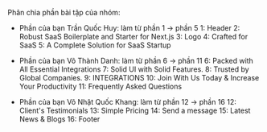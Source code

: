 Phân chia phần bài tập của nhóm:
- Phần của bạn Trần Quốc Huy: làm từ phần 1 -> phần 5
   1: Header
   2: Robust SaaS Boilerplate and Starter for Next.js
   3: Logo
   4: Crafted for SaaS
   5: A Complete Solution for SaaS Startup

- Phần của bạn Võ Thành Danh: làm từ phần 6 -> phần 11
   6: Packed with All Essential Integrations
   7: Solid UI with Solid Features.
   8: Trusted by Global Companies.
   9: INTEGRATIONS
   10: Join With Us Today & Increase Your Productivity
   11: Frequently Asked Questions

- Phần của bạn Võ Nhật Quốc Khang: làm từ phần 12 -> phần 16
   12: Client's Testimonials
   13: Simple Pricing
   14: Send a message
   15: Latest News & Blogs
   16: Footer
